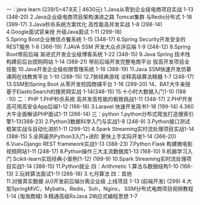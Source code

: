 一：java learn (239/5=47.8天 | 4630元)
    1.Java从零到企业级电商项目实战  1-13 (348-20)
    2.Java企业级电商项目架构演进之路 Tomcat集群
            与Redis分布式 1-18 (399-17)
    3.Java秒杀系统方案优化 高性能高并发实战 1-8 (288-14)   
    4.Google面试官亲授 升级Java面试 1-11 (299-18)   
    5.Spring Boot企业微信点餐系统 1-15 (348-17) 
    6.Spring Security开发安全的REST服务 1-8 (366-19)
    7.JAVA SSM 开发大众点评后端 1-9 (248-12)
    8.Spring Boot带前后端 渐进式开发企业级博客系统 1-22 (348-15)
    9.Java Spring 技术栈构建前后台团购网站 1-14 (388-21)
        带前后端开发完整电商平台 拔高开发项目全技能
    10.Java开发企业级权限管理系统 1-18 (388-19)
    11.Java SSM快速开发仿慕课网在线教育平台 1-10 (288-15)
    12.7款经典游戏 诠释高级算法精髓 1-7 (248-17)
    13.SSM到Spring Boot 从零开发校园商铺平台 1-16 (299-20)
    14、BAT大牛亲授 基于ElasticSearch的搜房网实战 1-14(348-15)
    15.十小时大数据入门1-10 (188 -10)
二：PHP
    1.PHP秒杀系统 高并发高性能的极致挑战1-11   (348-17)
    2.PHP开发高可用高安全App后端1-12 (166-16)
    3.Laravel 快速开发简书1-18    (199-14)
    4.360大牛全面解读PHP面试1-11    (266-14)
三：python
    1.python分布式爬虫打造搜索引擎1-13(388-23)
    2.Python3数据科学入门与实战1-8 (248-9)
    3.Python接口测试框架实战与自动化进阶1-11 (299-12)
    4.Spark Streaming实时流处理项目实战1-14  (388-15)
    5.全网最热Python3入门+进阶 更快上手实际开发1-14 (366-20) 
    6.Vue+Django REST framework实战1-13   (388-23)
    7.Python Flask 构建微电影视频网站1-11 (248-17)
    8.Python操作三大主流数据库1-13   (168-10)
    9.机器学习入门 Scikit-learn实现经典小案例(1-12) (199-9)
    10.Spark Streaming实时流处理项目实战1-14 (388-15)
    11.Python就业
四：Arithmetic
    1.算法与数据结构1-10   (166-13)
    2.玩转算法面试1-11    (266-18)
    3.七月算法
四：其他  
    11.对接真实数据 从0开发前后端分离企业级
            上线项目 1-13 (前端开发) (299)
    4.大型SpringMVC，Mybatis，Redis，Solr，Nginx，
        SSM分布式电商项目视频教程  1-14 (淘淘商城)
    9.精通高级RxJava 2响应式编程思想 1-7
    
    
    
    